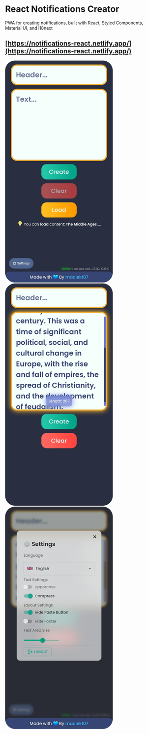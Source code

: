 # React Notifications Creator

PWA for creating notifications, built with React, Styled Components, Material UI, and i18next

## [https://notifications-react.netlify.app/](https://notifications-react.netlify.app/)

<img style="width:350px" src="img/img1.png" /><br />
<img style="width:350px" src="img/img2.png" /><br />
<img style="width:350px" src="img/img3.png" /><br />
